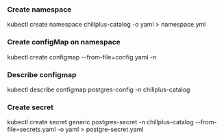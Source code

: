 ### Create namespace

kubectl create namespace chillplus-catalog -o yaml > namespace.yml

### Create configMap on namespace

kubectl create configmap <demo-config> --from-file=config.yaml -n <namespace>

### Describe configmap

kubectl describe configmap postgres-config -n chillplus-catalog

### Create secret 

kubectl create secret generic postgres-secret -n chillplus-catalog --from-file=secrets.yaml -o yaml > postgre-secret.yaml
